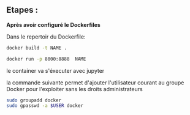 ## Etapes :
__Après avoir configuré le Dockerfiles__

<p> Dans le repertoir du Dockerfile: </p>

```bash
docker build -t NAME .

docker run -p 8000:8888  NAME
```

<p>  le container va s'éxecuter avec jupyter </p>
<P> la commande suivante permet d'ajouter l'utilisateur courant au groupe Docker pour l'exploiter sans les droits administrateurs </p>

```bash 
sudo groupadd docker
sudo gpasswd -a $USER docker
```
